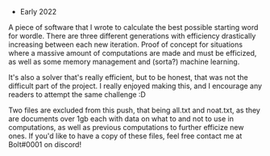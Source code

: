 - Early 2022

A piece of software that I wrote to calculate the best possible starting word for wordle.
There are three different generations with efficiency drastically increasing between each new iteration.
Proof of concept for situations where a massive amount of computations are made and must be efficized, as well as some memory management and (sorta?) machine learning.

It's also a solver that's really efficient, but to be honest, that was not the difficult part of the project. I really enjoyed making this, and I encourage any readers to attempt the same challenge :D

Two files are excluded from this push, that being all.txt and noat.txt, as they are documents over 1gb each with data on what to and not to use in computations, as well as previous computations to further efficize new ones. If you'd like to have a copy of these files, feel free contact me at Bolt#0001 on discord!
